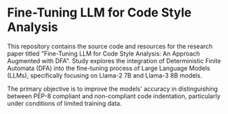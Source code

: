 # Fine-Tuning LLM for Code Style Analysis

This repository contains the source code and resources for the research paper titled "Fine-Tuning LLM for Code Style
Analysis: An Approach Augmented with DFA". Study explores the integration of Deterministic Finite Automata (DFA) into
the fine-tuning process of Large Language Models (LLMs), specifically focusing on Llama-2 7B and Llama-3 8B models.

The primary objective is to improve the models' accuracy in distinguishing between PEP-8 compliant and non-compliant
code indentation, particularly under conditions of limited training data.
